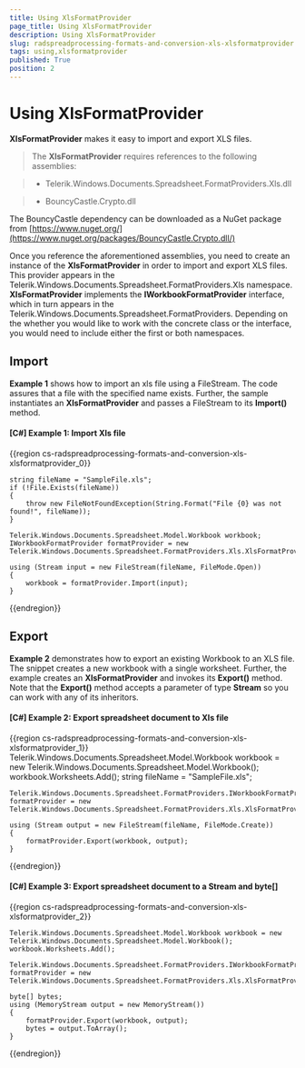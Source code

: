 ```yaml
---
title: Using XlsFormatProvider
page_title: Using XlsFormatProvider
description: Using XlsFormatProvider
slug: radspreadprocessing-formats-and-conversion-xls-xlsformatprovider
tags: using,xlsformatprovider
published: True
position: 2
---
```


# Using XlsFormatProvider



__XlsFormatProvider__ makes it easy to import and export XLS files. 

>The __XlsFormatProvider__ requires references to the following assemblies:
        

>* Telerik.Windows.Documents.Spreadsheet.FormatProviders.Xls.dll
            
>* BouncyCastle.Crypto.dll
            
The BouncyCastle dependency can be downloaded as a NuGet package from [https://www.nuget.org/](https://www.nuget.org/packages/BouncyCastle.Crypto.dll/)

Once you reference the aforementioned assemblies, you need to create an instance of the __XlsFormatProvider__ in order to import and export XLS files. This provider appears in the Telerik.Windows.Documents.Spreadsheet.FormatProviders.Xls namespace. __XlsFormatProvider__ implements the __IWorkbookFormatProvider__ interface, which in turn appears in the Telerik.Windows.Documents.Spreadsheet.FormatProviders. Depending on the whether you would like to work with the concrete class or the interface, you would need to include either the first or both namespaces.
      

## Import

__Example 1__ shows how to import an xls file using a FileStream. The code assures that a file with the specified name exists. Further, the sample instantiates an __XlsFormatProvider__ and passes a FileStream to its __Import()__ method.
        

#### __[C#] Example 1: Import Xls file__

{{region cs-radspreadprocessing-formats-and-conversion-xls-xlsformatprovider_0}}

    string fileName = "SampleFile.xls";
    if (!File.Exists(fileName))
    {
        throw new FileNotFoundException(String.Format("File {0} was not found!", fileName));
    }
    
    Telerik.Windows.Documents.Spreadsheet.Model.Workbook workbook;
    IWorkbookFormatProvider formatProvider = new Telerik.Windows.Documents.Spreadsheet.FormatProviders.Xls.XlsFormatProvider();
    
    using (Stream input = new FileStream(fileName, FileMode.Open))
    {
        workbook = formatProvider.Import(input);
    }
{{endregion}}



## Export

__Example 2__ demonstrates how to export an existing Workbook to an XLS file. The snippet creates a new workbook with a single worksheet. Further, the example creates an __XlsFormatProvider__ and invokes its __Export()__ method. Note that the __Export()__ method accepts a parameter of type __Stream__ so you can work with any of its inheritors.
        

#### __[C#] Example 2: Export spreadsheet document to Xls file__

{{region cs-radspreadprocessing-formats-and-conversion-xls-xlsformatprovider_1}}
    Telerik.Windows.Documents.Spreadsheet.Model.Workbook workbook = new Telerik.Windows.Documents.Spreadsheet.Model.Workbook();
    workbook.Worksheets.Add();
    string fileName = "SampleFile.xls";
    
    Telerik.Windows.Documents.Spreadsheet.FormatProviders.IWorkbookFormatProvider formatProvider = new Telerik.Windows.Documents.Spreadsheet.FormatProviders.Xls.XlsFormatProvider();
    
    using (Stream output = new FileStream(fileName, FileMode.Create))
    {
        formatProvider.Export(workbook, output);
    }
{{endregion}}


#### __[C#] Example 3: Export spreadsheet document to a Stream and byte[]__

{{region cs-radspreadprocessing-formats-and-conversion-xls-xlsformatprovider_2}}

    Telerik.Windows.Documents.Spreadsheet.Model.Workbook workbook = new Telerik.Windows.Documents.Spreadsheet.Model.Workbook();
    workbook.Worksheets.Add();
    
    Telerik.Windows.Documents.Spreadsheet.FormatProviders.IWorkbookFormatProvider formatProvider = new Telerik.Windows.Documents.Spreadsheet.FormatProviders.Xls.XlsFormatProvider();
    
    byte[] bytes;
    using (MemoryStream output = new MemoryStream())
    {
        formatProvider.Export(workbook, output);
        bytes = output.ToArray();
    }
{{endregion}}
